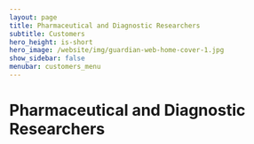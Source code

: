 ```yaml
---
layout: page
title: Pharmaceutical and Diagnostic Researchers
subtitle: Customers
hero_height: is-short
hero_image: /website/img/guardian-web-home-cover-1.jpg
show_sidebar: false
menubar: customers_menu
---
```


# Pharmaceutical and Diagnostic Researchers
